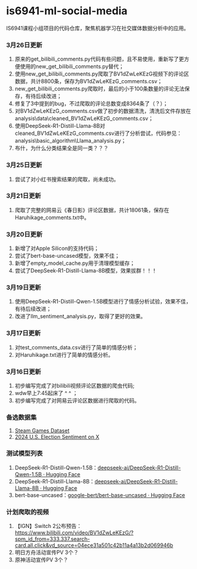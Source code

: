 # is6941-ml-social-media

IS6941课程小组项目的代码仓库，聚焦机器学习在社交媒体数据分析中的应用。

### 3月26日更新

1. 原来的get_bilibili_comments.py代码有些问题，且不易使用，重新写了更方便使用的new_get_bilibili_comments.py替代；
2. 使用new_get_bilibili_comments.py爬取了BV1dZwLeKEzG视频下的评论区数据，共计8800条，保存为BV1dZwLeKEzG_comments.csv；
3. new_get_bilibili_comments.py爬取时，最后的小于100条数量的评论无法保存，有待后续改进；
4. 修复了3中提到的bug，不过爬取的评论总数变成8364条了（？）；
5. 对BV1dZwLeKEzG_comments.csv做了初步的数据清洗，清洗后文件存放在analysis\data\cleaned_BV1dZwLeKEzG_comments.csv；
6. 使用DeepSeek-R1-Distill-Llama-8B对cleaned_BV1dZwLeKEzG_comments.csv进行了分析尝试，代码参见：analysis\basic_algorithm\Llama_analysis.py；
7. 布什，为什么分类结果全是同一类？？？

### 3月25日更新

1. 尝试了对小红书搜索结果的爬取，尚未成功。

### 3月21日更新

1. 爬取了完整的网易云《春日影》评论区数据，共计18061条，保存在Haruhikage_comments.txt中。

### 3月20日更新

1. 新增了对Apple Silicon的支持代码；
2. 尝试了bert-base-uncased模型，效果不佳；
3. 新增了empty_model_cache.py用于清理模型缓存；
4. 尝试了DeepSeek-R1-Distill-Llama-8B模型，效果拔群！！！

### 3月19日更新

1. 使用DeepSeek-R1-Distill-Qwen-1.5B模型进行了情感分析试验，效果不佳，有待后续改进；
2. 改进了llm_sentiment_analysis.py，取得了更好的效果。

### 3月17日更新

1. 对test_comments_data.csv进行了简单的情感分析；
2. 对Haruhikage.txt进行了简单的情感分析。

### 3月16日更新

1. 初步编写完成了对bilibili视频评论区数据的爬虫代码;
2. wdw早上7:45起床了 ^ ^ ；
3. 初步编写完成了对网易云评论区数据进行爬取的代码。

### 备选数据集

1. [Steam Games Dataset](https://www.kaggle.com/datasets/fronkongames/steam-games-dataset)
2. [2024 U.S. Election Sentiment on X](https://www.kaggle.com/datasets/emirhanai/2024-u-s-election-sentiment-on-x)

### 测试模型列表

1. DeepSeek-R1-Distill-Qwen-1.5B：[deepseek-ai/DeepSeek-R1-Distill-Qwen-1.5B · Hugging Face](https://huggingface.co/deepseek-ai/DeepSeek-R1-Distill-Qwen-1.5B)
2. DeepSeek-R1-Distill-Llama-8B：[deepseek-ai/DeepSeek-R1-Distill-Llama-8B · Hugging Face](https://huggingface.co/deepseek-ai/DeepSeek-R1-Distill-Llama-8B)
3. bert-base-uncased：[google-bert/bert-base-uncased · Hugging Face](https://huggingface.co/google-bert/bert-base-uncased)

### 计划爬取的视频

1. 【IGN】Switch 2公布预告：https://www.bilibili.com/video/BV1dZwLeKEzG/?spm_id_from=333.337.search-card.all.click&vd_source=04ece31a501c42b11a4a13b2d069946b
2. 明日方舟活动宣传PV 3个？
3. 原神活动宣传PV 3个？

